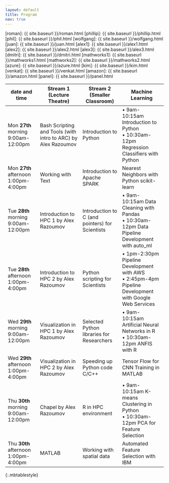 ```yaml
---
layout: default
title: Program
nav: true
---
```


[roman]: {{ site.baseurl }}/roman.html
[phillip]: {{ site.baseurl }}/phillip.html
[phil]: {{ site.baseurl }}/phil.html
[wolfgang]: {{ site.baseurl }}/wolfgang.html
[juan]: {{ site.baseurl }}/juan.html
[alex1]: {{ site.baseurl }}/alex1.html
[alex2]: {{ site.baseurl }}/alex2.html
[alex3]: {{ site.baseurl }}/alex3.html
[dmitri]: {{ site.baseurl }}/dmitri.html
[mathworks1]: {{ site.baseurl }}/mathworks1.html
[mathworks2]: {{ site.baseurl }}/mathworks2.html
[azure]: {{ site.baseurl }}/azure.html
[kim]: {{ site.baseurl }}/kim.html
[venkat]: {{ site.baseurl }}/venkat.html
[amazon]: {{ site.baseurl }}/amazon.html
[panel]: {{ site.baseurl }}/panel.html

| date and time | Stream 1 (Lecture Theatre) | Stream 2 (Smaller Classroom) | Machine Learning |
| ------------- | --------------- | ----------------- | ----------------- |
| Mon **27th** morning 9:00am-12:00pm | Bash Scripting and Tools (with intro to ARC) by Alex Razoumov | Introduction to Python | • 9am-10:15am Introduction to Python <br> • 10:30am-12pm Regression Classifiers with Python  |
| Mon **27th** afternoon 1:00pm-4:00pm | Working with Text | Introduction to Apache SPARK | Nearest Neighbors with Python scikit-learn |
| Tue **28th** morning 9:00am-12:00pm | Introduction to HPC 1 by Alex Razoumov | Introduction to C (and pointers) for Scientists | • 9am-10:15am Data Cleaning with Pandas <br> • 10:30am-12pm Data Pipeline Development with auto_ml |
| Tue **28th** afternoon 1:00pm-4:00pm | Introduction to HPC 2 by Alex Razoumov | Python scripting for Scientists | • 1pm-2:30pm Pipeline Development with AWS <br> • 2:45pm-4pm Pipeline Development with Google Web Services |
| Wed **29th** morning 9:00am-12:00pm | Visualization in HPC 1 by Alex Razoumov | Selected Python libraries for Researchers | • 9am-10:15am Artificial Neural Networks in R <br> • 10:30am-12pm ANFIS with R |
| Wed **29th** afternoon 1:00pm-4:00pm | Visualization in HPC 2 by Alex Razoumov | Speeding up Python code C/C++ | Tensor Flow for CNN Training in MATLAB |
| Thu **30th** morning 9:00am-12:00pm | Chapel by Alex Razoumov | R in HPC environment | • 9am-10:15am K-means Clustering in Python <br> • 10:30am-12pm PCA for Feature Selection |
| Thu **30th** afternoon 1:00pm-4:00pm | MATLAB | Working with spatial data | Automated Feature Selection with IBM |
{:.mbtablestyle}

&nbsp;
